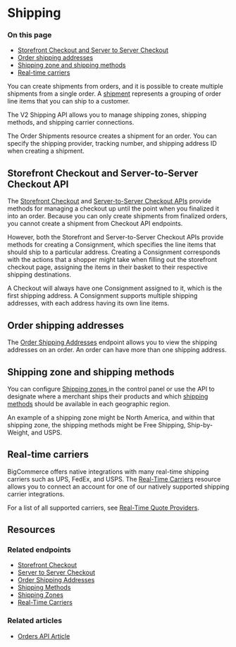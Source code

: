 # Shipping
<div class="otp" id="no-index">
	<h3> On this page </h3>
	<ul>
    <li><a href="#shipping_storefront-server-checkout">Storefront Checkout and Server to Server Checkout</a></li>
    <li><a href="#shipping_order-shipping-addresses">Order shipping addresses</a></li>
    <li><a href="#shipping_shipping-zone-methods">Shipping zone and shipping methods</a></li>
    <li><a href="#shipping_real-time-carriers">Real-time carriers</a></li>
	</ul>
</div>

You can create shipments from orders, and it is possible to create multiple shipments from a single order. A [shipment](/api-reference/orders/orders-api/order-shipments/createordershipments) represents a grouping of order line items that you can ship to a customer. 

The V2 Shipping API allows you to manage shipping zones, shipping methods, and shipping carrier connections.

The Order Shipments resource creates a shipment for an order. You can specify the shipping provider, tracking number, and shipping address ID when creating a shipment.


## Storefront Checkout and Server-to-Server Checkout API

The [Storefront Checkout](https://developer.bigcommerce.com/api-reference/cart-checkout/storefront-checkout-api) and [Server-to-Server Checkout APIs](https://developer.bigcommerce.com/api-reference/cart-checkout/server-server-checkout-api) provide methods for managing a checkout up until the point when you finalized it into an order. Because you can only create shipments from finalized orders, you cannot create a shipment from Checkout API endpoints.

However, both the Storefront and Server-to-Server Checkout APIs provide methods for creating a Consignment, which specifies the line items that should ship to a particular address. Creating a Consignment corresponds with the actions that a shopper might take when filling out the storefront checkout page, assigning the items in their basket to their respective shipping destinations.

A Checkout will always have one Consignment assigned to it, which is the first shipping address. A Consignment supports multiple shipping addresses, with each address having its own line items.

## Order shipping addresses

The [Order Shipping Addresses](https://developer.bigcommerce.com/api-reference/orders/orders-api/order-shipping-addresses) endpoint allows you to view the shipping addresses on an order. An order can have more than one shipping address.

## Shipping zone and shipping methods

You can configure [Shipping zones ](https://developer.bigcommerce.com/api-reference/store-management/shipping-api/shipping-zones) in the control panel or use the API to designate where a merchant ships their products and which [shipping methods](https://developer.bigcommerce.com/api-reference/store-management/shipping-api/shipping-method) should be available in each geographic region.

An example of a shipping zone might be North America, and within that shipping zone, the shipping methods might be Free Shipping, Ship-by-Weight, and USPS.

## Real-time carriers

BigCommerce offers native integrations with many real-time shipping carriers such as UPS, FedEx, and USPS. The [Real-Time Carriers](https://developer.bigcommerce.com/api-reference/store-management/shipping-api/shipping-carrier) resource allows you to connect an account for one of our natively supported shipping carrier integrations.

For a list of all supported carriers, see [Real-Time Quote Providers](https://support.bigcommerce.com/articles/Public/Setting-Up-a-Real-Time-Shipping-Quote-Shipping-Method/#providers).

## Resources

### Related endpoints
* [Storefront Checkout](https://developer.bigcommerce.com/api-reference/cart-checkout/storefront-checkout-api/checkout-consignments/checkoutsconsignmentsbycheckoutidpost)
* [Server to Server Checkout](https://developer.bigcommerce.com/api-reference/cart-checkout/server-server-checkout-api/checkout-consignments/checkoutsconsignmentsbycheckoutidpost)
* [Order Shipping Addresses](https://developer.bigcommerce.com/api-reference/orders/orders-api/order-shipping-addresses)
* [Shipping Methods](https://developer.bigcommerce.com/api-reference/store-management/shipping-api/shipping-method/createashippingmethod)
* [Shipping Zones](https://developer.bigcommerce.com/api-reference/store-management/shipping-api/shipping-zones/createashippingzones)
* [Real-Time Carriers](https://developer.bigcommerce.com/api-reference/store-management/shipping-api/shipping-carrier/postshippingcarrierconnection)
### Related articles
* [Orders API Article](https://developer.bigcommerce.com/api-docs/orders/orders-api-overview#orders-api-overview_create-order-shipment)

